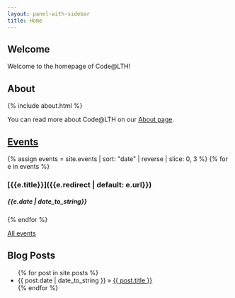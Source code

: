 ```yaml
---
layout: panel-with-sidebar
title: Home
---
```


## Welcome

Welcome to the homepage of Code@LTH!

## About
{% include about.html %}

You can read more about Code@LTH on our [About page](/about).


## [Events](/events)


{% assign events = site.events | sort: "date" | reverse | slice: 0, 3  %}
{% for e in events  %}
### [{{e.title}}]({{e.redirect | default: e.url}}) 
##### {{e.date | date_to_string}}
{% endfor %}

[All events](/events)


## Blog Posts
<ul class="posts">
    {% for post in site.posts %}
    <li><span>{{ post.date | date_to_string }}</span> &raquo; <a href="{{ post.url }}">{{ post.title }}</a></li>
    {% endfor %}
</ul>
